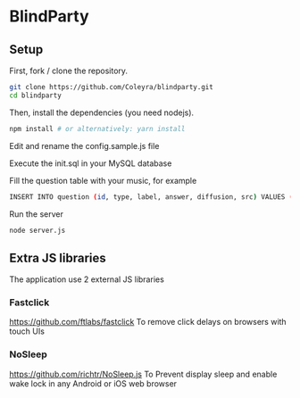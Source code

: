 # BlindParty

## Setup
First, fork / clone the repository.

```bash
git clone https://github.com/Coleyra/blindparty.git
cd blindparty
```

Then, install the dependencies (you need nodejs).

```bash
npm install # or alternatively: yarn install
```

Edit and rename the config.sample.js file

Execute the init.sql in your MySQL database

Fill the question table with your music, for example
```bash
INSERT INTO question (id, type, label, answer, diffusion, src) VALUES (NULL, 'youtube', 'What''s the title of the song ?', 'Sandstorm', '0', 'y6120QOlsfU');
```

Run the server
```bash
node server.js
```
## Extra JS libraries
The application use 2 external JS libraries

### Fastclick
https://github.com/ftlabs/fastclick
To remove click delays on browsers with touch UIs

### NoSleep
https://github.com/richtr/NoSleep.js
To Prevent display sleep and enable wake lock in any Android or iOS web browser
